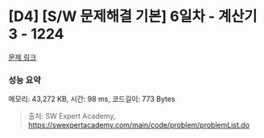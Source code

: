 # [D4] [S/W 문제해결 기본] 6일차 - 계산기3 - 1224 

[문제 링크](https://swexpertacademy.com/main/code/problem/problemDetail.do?contestProbId=AV14tDX6AFgCFAYD) 

### 성능 요약

메모리: 43,272 KB, 시간: 98 ms, 코드길이: 773 Bytes



> 출처: SW Expert Academy, https://swexpertacademy.com/main/code/problem/problemList.do